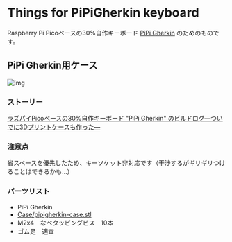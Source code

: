 # Things for PiPiGherkin keyboard

Raspberry Pi Picoベースの30%自作キーボード [PiPi Gherkin](https://talpkeyboard.net/items/60ab41e10e24033744e21b93) のためのものです。

## PiPi Gherkin用ケース

![img](https://github.com/atsuyuki/things-for-pipigherkin-keyboard/blob/main/PIPI_Gherkin_case_v4.png?raw=true)

### ストーリー

[ラズパイPicoベースの30%自作キーボード "PiPi Gherkin" のビルドログ—ついでに3Dプリントケースも作った—](https://www.creativity-ape.com/entry/2021/07/24/180000#%E3%82%B1%E3%83%BC%E3%82%B9%E3%82%82%E3%81%A4%E3%81%8F%E3%82%8D%E3%81%86)

### 注意点

省スペースを優先したため、キーソケット非対応です（干渉するがギリギリつけることはできるかも...）

### パーツリスト

- PiPi Gherkin
- [Case/pipigherkin-case.stl](https://github.com/atsuyuki/things-for-pipigherkin-keyboard/blob/main/Case/pipigherkin-case.stl)
- M2x4　なべタッピングビス　10本
- ゴム足　適宜

